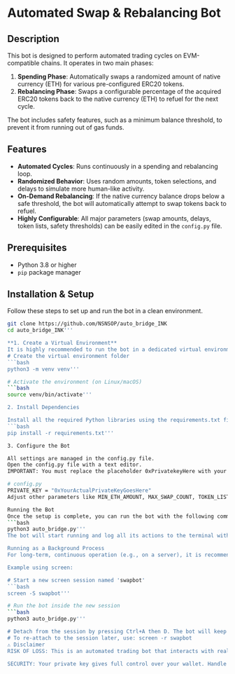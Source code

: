 # Automated Swap & Rebalancing Bot

## Description

This bot is designed to perform automated trading cycles on EVM-compatible chains. It operates in two main phases:

1.  **Spending Phase**: Automatically swaps a randomized amount of native currency (ETH) for various pre-configured ERC20 tokens.
2.  **Rebalancing Phase**: Swaps a configurable percentage of the acquired ERC20 tokens back to the native currency (ETH) to refuel for the next cycle.

The bot includes safety features, such as a minimum balance threshold, to prevent it from running out of gas funds.

## Features

* **Automated Cycles**: Runs continuously in a spending and rebalancing loop.
* **Randomized Behavior**: Uses random amounts, token selections, and delays to simulate more human-like activity.
* **On-Demand Rebalancing**: If the native currency balance drops below a safe threshold, the bot will automatically attempt to swap tokens back to refuel.
* **Highly Configurable**: All major parameters (swap amounts, delays, token lists, safety thresholds) can be easily edited in the `config.py` file.

## Prerequisites

* Python 3.8 or higher
* `pip` package manager

## Installation & Setup

Follow these steps to set up and run the bot in a clean environment.

```bash
git clone https://github.com/NSNSOP/auto_bridge_INK
cd auto_bridge_INK'''

**1. Create a Virtual Environment**
It is highly recommended to run the bot in a dedicated virtual environment.
# Create the virtual environment folder
```bash
python3 -m venv venv'''

# Activate the environment (on Linux/macOS)
```bash
source venv/bin/activate'''

2. Install Dependencies

Install all the required Python libraries using the requirements.txt file.
```bash
pip install -r requirements.txt'''

3. Configure the Bot

All settings are managed in the config.py file.
Open the config.py file with a text editor.
IMPORTANT: You must replace the placeholder 0xPrivatekeyHere with your actual wallet private key. The bot will not run without it.

# config.py
PRIVATE_KEY = "0xYourActualPrivateKeyGoesHere"
Adjust other parameters like MIN_ETH_AMOUNT, MAX_SWAP_COUNT, TOKEN_LIST, etc., to fit your strategy.

Running the Bot
Once the setup is complete, you can run the bot with the following command:
```bash
python3 auto_bridge.py'''
The bot will start running and log all its actions to the terminal with timestamps.

Running as a Background Process
For long-term, continuous operation (e.g., on a server), it is recommended to run the script using a terminal multiplexer like screen or tmux. This ensures the bot keeps running even after you close the terminal.

Example using screen:

# Start a new screen session named 'swapbot'
```bash
screen -S swapbot'''

# Run the bot inside the new session
```bash
python3 auto_bridge.py'''

# Detach from the session by pressing Ctrl+A then D. The bot will keep running.
# To re-attach to the session later, use: screen -r swapbot
⚠️ Disclaimer
RISK OF LOSS: This is an automated trading bot that interacts with real cryptocurrency. Bugs, configuration errors, or market volatility can lead to financial loss. Use it at your own risk.

SECURITY: Your private key gives full control over your wallet. Handle the config.py file with extreme care and never share it or commit it to a public repository. It is highly recommended to use a new, dedicated wallet for this bot with a limited amount of funds.
